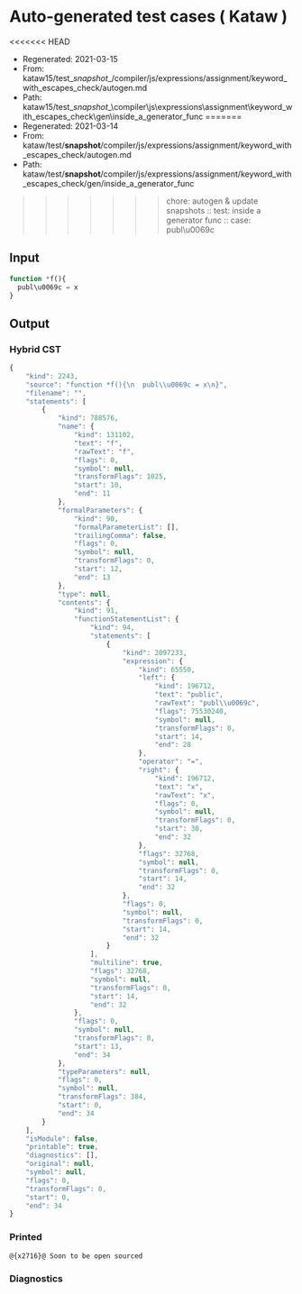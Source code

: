 # Auto-generated test cases ( Kataw )
<<<<<<< HEAD
- Regenerated: 2021-03-15
- From: kataw15/test\__snapshot__/compiler/js/expressions/assignment/keyword_with_escapes_check/autogen.md
- Path: kataw15/test\__snapshot__\compiler\js\expressions\assignment\keyword_with_escapes_check\gen\inside_a_generator_func
=======
- Regenerated: 2021-03-14
- From: kataw/test/__snapshot__/compiler/js/expressions/assignment/keyword_with_escapes_check/autogen.md
- Path: kataw/test/__snapshot__/compiler/js/expressions/assignment/keyword_with_escapes_check/gen/inside_a_generator_func
>>>>>>> chore: autogen & update snapshots
> :: test: inside a generator func
> :: case: publ\u0069c
## Input

`````js
function *f(){
  publ\u0069c = x
}
`````

## Output

### Hybrid CST

```javascript
{
    "kind": 2243,
    "source": "function *f(){\n  publ\\u0069c = x\n}",
    "filename": "",
    "statements": [
        {
            "kind": 788576,
            "name": {
                "kind": 131102,
                "text": "f",
                "rawText": "f",
                "flags": 0,
                "symbol": null,
                "transformFlags": 1025,
                "start": 10,
                "end": 11
            },
            "formalParameters": {
                "kind": 90,
                "formalParameterList": [],
                "trailingComma": false,
                "flags": 0,
                "symbol": null,
                "transformFlags": 0,
                "start": 12,
                "end": 13
            },
            "type": null,
            "contents": {
                "kind": 91,
                "functionStatementList": {
                    "kind": 94,
                    "statements": [
                        {
                            "kind": 2097233,
                            "expression": {
                                "kind": 65550,
                                "left": {
                                    "kind": 196712,
                                    "text": "public",
                                    "rawText": "publ\\u0069c",
                                    "flags": 75530240,
                                    "symbol": null,
                                    "transformFlags": 0,
                                    "start": 14,
                                    "end": 28
                                },
                                "operator": "=",
                                "right": {
                                    "kind": 196712,
                                    "text": "x",
                                    "rawText": "x",
                                    "flags": 0,
                                    "symbol": null,
                                    "transformFlags": 0,
                                    "start": 30,
                                    "end": 32
                                },
                                "flags": 32768,
                                "symbol": null,
                                "transformFlags": 0,
                                "start": 14,
                                "end": 32
                            },
                            "flags": 0,
                            "symbol": null,
                            "transformFlags": 0,
                            "start": 14,
                            "end": 32
                        }
                    ],
                    "multiline": true,
                    "flags": 32768,
                    "symbol": null,
                    "transformFlags": 0,
                    "start": 14,
                    "end": 32
                },
                "flags": 0,
                "symbol": null,
                "transformFlags": 0,
                "start": 13,
                "end": 34
            },
            "typeParameters": null,
            "flags": 0,
            "symbol": null,
            "transformFlags": 384,
            "start": 0,
            "end": 34
        }
    ],
    "isModule": false,
    "printable": true,
    "diagnostics": [],
    "original": null,
    "symbol": null,
    "flags": 0,
    "transformFlags": 0,
    "start": 0,
    "end": 34
}
```

### Printed

```javascript
@{x2716}@ Soon to be open sourced
```

### Diagnostics

```javascript

```

